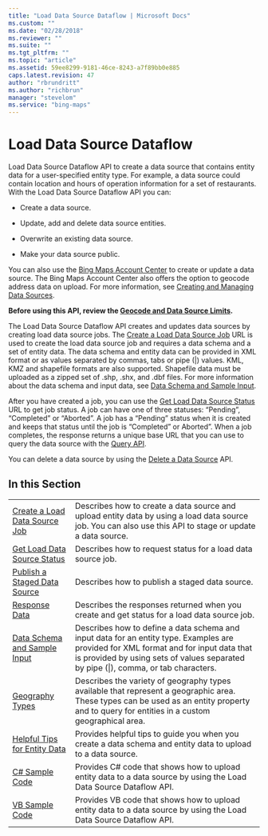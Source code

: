 ```yaml
---
title: "Load Data Source Dataflow | Microsoft Docs"
ms.custom: ""
ms.date: "02/28/2018"
ms.reviewer: ""
ms.suite: ""
ms.tgt_pltfrm: ""
ms.topic: "article"
ms.assetid: 59ee8299-9181-46ce-8243-a7f89bb0e885
caps.latest.revision: 47
author: "rbrundritt"
ms.author: "richbrun"
manager: "stevelom"
ms.service: "bing-maps"
---
```

# Load Data Source Dataflow
Load Data Source Dataflow API to create a data source that contains entity data for a user-specified entity type. For example, a data source could contain location and hours of operation information for a set of restaurants. With the Load Data Source Dataflow API you can:  
  
-   Create a data source.  
  
-   Update, add and delete data source entities.  
  
-   Overwrite an existing data source.  
  
-   Make your data source public.  
  
 You can also use the [Bing Maps Account Center](http://www.bingmapsportal.com) to create or update a data source. The Bing Maps Account Center also offers the option to geocode address data on upload. For more information, see [Creating and Managing Data Sources](http://msdn.microsoft.com/en-us/library/hh698204.aspx).  
  
 **Before using this API, review the [Geocode and Data Source Limits](../spatial-data-services/geocode-and-data-source-limits.md).**  
  
 The Load Data Source Dataflow API creates and updates data sources by creating load data source jobs. The [Create a Load Data Source Job](../spatial-data-services/create-a-load-data-source-job-and-input-entity-data.md) URL is used to create the load data source job and requires a data schema and a set of entity data. The data schema and entity data can be provided in XML format or as values separated by commas, tabs or pipe (&#124;) values. KML, KMZ and shapefile formats are also supported. Shapefile data must be uploaded as a zipped set of .shp, .shx, and .dbf files. For more information about the data schema and input data, see [Data Schema and Sample Input](../spatial-data-services/load-data-source-data-schema-and-sample-input.md).  
  
 After you have created a job, you can use the [Get Load Data Source Status](../spatial-data-services/get-load-data-source-status.md) URL to get job status. A job can have one of three statuses: “Pending”, “Completed” or “Aborted”. A job has a “Pending” status when it is created and keeps that status until the job is “Completed” or Aborted”. When a job completes, the response returns a unique base URL that you can use to query the data source with the [Query API](../spatial-data-services/query-api.md).  
  
 You can delete a data source by using the [Delete a Data Source](../spatial-data-services/delete-a-data-source.md) API.  
  
## In this Section  
  
|||  
|-|-|  
|[Create a Load Data Source Job](../spatial-data-services/create-a-load-data-source-job-and-input-entity-data.md)|Describes how to create a data source and upload entity data by using a load data source job. You can also use this API to stage or update a data source.|  
|[Get Load Data Source Status](../spatial-data-services/get-load-data-source-status.md)|Describes how to request status for a load data source job.|  
|[Publish a Staged Data Source](../spatial-data-services/publish-a-staged-data-source.md)|Describes how to publish a staged data source.|  
|[Response Data](../spatial-data-services/load-data-source-dataflow-response-description.md)|Describes the responses returned when you create and get status for a load data source job.|  
|[Data Schema and Sample Input](../spatial-data-services/load-data-source-data-schema-and-sample-input.md)|Describes how to define a data schema and input data for an entity type. Examples are provided for XML format and for input data that is provided by using sets of values separated by pipe (&#124;), comma, or tab characters.|  
|[Geography Types](../spatial-data-services/geography-types.md)|Describes the variety of geography types available that represent a geographic area. These types can be used as an entity property and to query for entities in a custom geographical area.|  
|[Helpful Tips for Entity Data](../spatial-data-services/helpful-tips-for-entity-data.md)|Provides helpful tips to guide you when you create a data schema and entity data to upload to a data source.|  
|[C# Sample Code](../spatial-data-services/load-data-source-dataflow-sample-code-csharp.md)|Provides C# code that shows how to upload entity data to a data source by using the Load Data Source Dataflow API.|  
|[VB Sample Code](../spatial-data-services/load-data-source-dataflow-sample-code-vb.md)|Provides VB code that shows how to upload entity data to a data source by using the Load Data Source Dataflow API.|